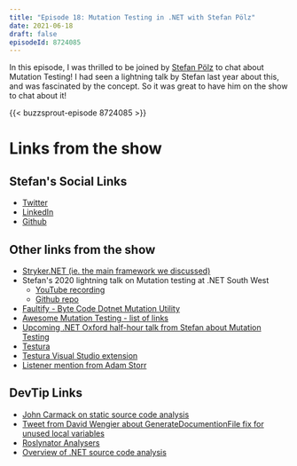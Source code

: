 ```yaml
---
title: "Episode 18: Mutation Testing in .NET with Stefan Pölz"
date: 2021-06-18
draft: false
episodeId: 8724085
---
```


In this episode, I was thrilled to be joined by [Stefan Pölz](https://twitter.com/0x_F0) to chat about Mutation Testing! I had seen a lightning talk by Stefan last year about this, and was fascinated by the concept. So it was great to have him on the show to chat about it!

{{< buzzsprout-episode 8724085 >}}

# Links from the show

## Stefan's Social Links

* [Twitter](https://twitter.com/0x_F0)
* [LinkedIn](https://www.linkedin.com/in/stefan-p%C3%B6lz-068a271a1/)
* [Github]( https://github.com/Flash0ver)

## Other links from the show

* [Stryker.NET (ie. the main framework we discussed)](https://github.com/stryker-mutator/stryker-net)
* Stefan's 2020 lightning talk on Mutation testing at .NET South West
  * [YouTube recording](https://www.youtube.com/watch?v=zbOnygEeFLU)
  * [Github repo](https://github.com/Flash0ver/F0-Talks-MutationTesting)
* [Faultify - Byte Code Dotnet Mutation Utility](https://github.com/Faultify/Faultify)
* [Awesome Mutation Testing - list of links](https://github.com/theofidry/awesome-mutation-testing)
* [Upcoming .NET Oxford half-hour talk from Stefan about Mutation Testing](https://www.meetup.com/dotnetoxford/events/278687647/)
* [Testura](https://github.com/Testura/Testura.Code)
* [Testura Visual Studio extension](https://github.com/Testura/Testura.Mutation)
* [Listener mention from Adam Storr](https://twitter.com/WestDiscGolf/status/1400920834135449602)

## DevTip Links

* [John Carmack on static source code analysis](https://www.youtube.com/watch?v=4zgYG-_ha28&t=3765s)
* [Tweet from David Wengier about GenerateDocumentionFile fix for unused local variables](https://twitter.com/davidwengier/status/1401847431386468355)
* [Roslynator Analysers](https://github.com/JosefPihrt/Roslynator)
* [Overview of .NET source code analysis](https://docs.microsoft.com/en-us/dotnet/fundamentals/code-analysis/overview)

